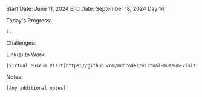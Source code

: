 Start Date: June 11, 2024
End Date: September 18, 2024
Day 14: 

Today's Progress:

    1.



Challenges:

    

Link(s) to Work:

    [Virtual Museum Visit]https://github.com/mdhcodes/virtual-museum-visit

Notes:

    [Any additional notes]